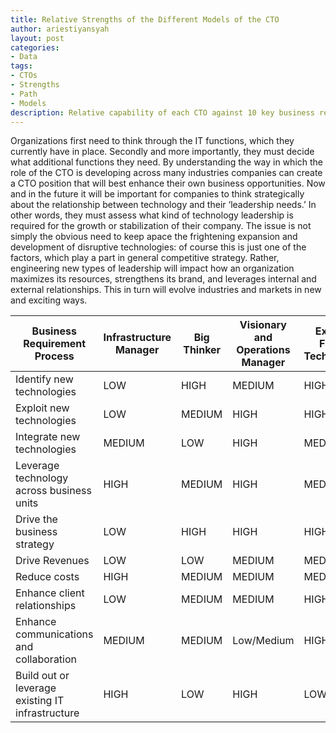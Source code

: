 ```yaml
---
title: Relative Strengths of the Different Models of the CTO
author: ariestiyansyah
layout: post
categories:
- Data
tags:
- CTOs
- Strengths
- Path
- Models
description: Relative capability of each CTO against 10 key business requirements and processes
---
```

Organizations first need to think through the IT functions, which they currently have in place. Secondly and more importantly, they must decide what additional functions they need. By understanding the way in which the role of the CTO is developing across many industries companies can create a CTO position that will best enhance their own business opportunities. Now and in the future it will be important for companies to think strategically about the relationship between technology and their ‘leadership needs.’ In other words, they must assess what kind of technology leadership is required for the growth or stabilization of their company. The issue is not simply the obvious need to keep apace the frightening expansion and development of disruptive technologies: of course this is just one of the factors, which play a part in general competitive strategy. Rather, engineering new types of leadership will impact how an organization maximizes its resources, strengthens its brand, and leverages internal and external relationships. This in turn will evolve industries and markets in new and exciting ways.

| Business Requirement Process | Infrastructure Manager | Big Thinker  | Visionary and Operations Manager | External Facing Technologist |
|------------------------------|------------------------|--------------|----------------------------------|------------------------------|
|Identify new technologies     | LOW                    | HIGH         | MEDIUM                           | HIGH                         |
|Exploit new technologies | LOW | MEDIUM | HIGH | HIGH |
|Integrate new technologies |MEDIUM | LOW | HIGH | MEDIUM |
|Leverage technology across business units | HIGH | MEDIUM | HIGH | MEDIUM |
|Drive the business strategy | LOW | HIGH | HIGH | HIGH |
|Drive Revenues | LOW | LOW | MEDIUM | MEDIUM |
|Reduce costs | HIGH | MEDIUM | MEDIUM | MEDIUM |
|Enhance client relationships|  LOW | MEDIUM | MEDIUM | HIGH |
|Enhance communications and collaboration | MEDIUM | MEDIUM | Low/Medium | HIGH |
|Build out or leverage existing IT infrastructure | HIGH | LOW | HIGH | LOW |                           
